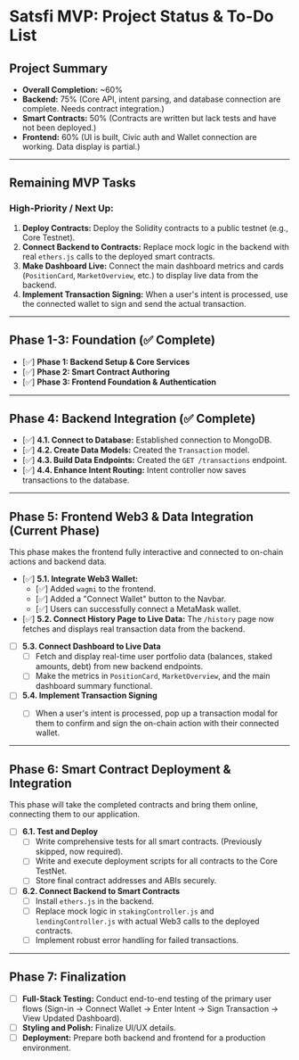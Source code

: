 # Satsfi MVP: Project Status & To-Do List

## Project Summary

*   **Overall Completion:** ~60%
*   **Backend:** 75% (Core API, intent parsing, and database connection are complete. Needs contract integration.)
*   **Smart Contracts:** 50% (Contracts are written but lack tests and have not been deployed.)
*   **Frontend:** 60% (UI is built, Civic auth and Wallet connection are working. Data display is partial.)

---

## Remaining MVP Tasks

### High-Priority / Next Up:
1.  **Deploy Contracts:** Deploy the Solidity contracts to a public testnet (e.g., Core Testnet).
2.  **Connect Backend to Contracts:** Replace mock logic in the backend with real `ethers.js` calls to the deployed smart contracts.
3.  **Make Dashboard Live:** Connect the main dashboard metrics and cards (`PositionCard`, `MarketOverview`, etc.) to display live data from the backend.
4.  **Implement Transaction Signing:** When a user's intent is processed, use the connected wallet to sign and send the actual transaction.

---

## Phase 1-3: Foundation (✅ Complete)

*   [✅] **Phase 1: Backend Setup & Core Services**
*   [✅] **Phase 2: Smart Contract Authoring**
*   [✅] **Phase 3: Frontend Foundation & Authentication**

---

## Phase 4: Backend Integration (✅ Complete)

*   [✅] **4.1. Connect to Database:** Established connection to MongoDB.
*   [✅] **4.2. Create Data Models:** Created the `Transaction` model.
*   [✅] **4.3. Build Data Endpoints:** Created the `GET /transactions` endpoint.
*   [✅] **4.4. Enhance Intent Routing:** Intent controller now saves transactions to the database.

---

## Phase 5: Frontend Web3 & Data Integration (Current Phase)

This phase makes the frontend fully interactive and connected to on-chain actions and backend data.

*   [✅] **5.1. Integrate Web3 Wallet:**
    *   [✅] Added `wagmi` to the frontend.
    *   [✅] Added a "Connect Wallet" button to the Navbar.
    *   [✅] Users can successfully connect a MetaMask wallet.
*   [✅] **5.2. Connect History Page to Live Data:** The `/history` page now fetches and displays real transaction data from the backend.
*   [ ] **5.3. Connect Dashboard to Live Data**
    *   [ ] Fetch and display real-time user portfolio data (balances, staked amounts, debt) from new backend endpoints.
    *   [ ] Make the metrics in `PositionCard`, `MarketOverview`, and the main dashboard summary functional.
*   [ ] **5.4. Implement Transaction Signing**
    *   [ ] When a user's intent is processed, pop up a transaction modal for them to confirm and sign the on-chain action with their connected wallet.


---

## Phase 6: Smart Contract Deployment & Integration

This phase will take the completed contracts and bring them online, connecting them to our application.

*   [ ] **6.1. Test and Deploy**
    *   [ ] Write comprehensive tests for all smart contracts. (Previously skipped, now required).
    *   [ ] Write and execute deployment scripts for all contracts to the Core TestNet.
    *   [ ] Store final contract addresses and ABIs securely.
*   [ ] **6.2. Connect Backend to Smart Contracts**
    *   [ ] Install `ethers.js` in the backend.
    *   [ ] Replace mock logic in `stakingController.js` and `lendingController.js` with actual Web3 calls to the deployed contracts.
    *   [ ] Implement robust error handling for failed transactions.

---

## Phase 7: Finalization

*   [ ] **Full-Stack Testing:** Conduct end-to-end testing of the primary user flows (Sign-in -> Connect Wallet -> Enter Intent -> Sign Transaction -> View Updated Dashboard).
*   [ ] **Styling and Polish:** Finalize UI/UX details.
*   [ ] **Deployment:** Prepare both backend and frontend for a production environment.